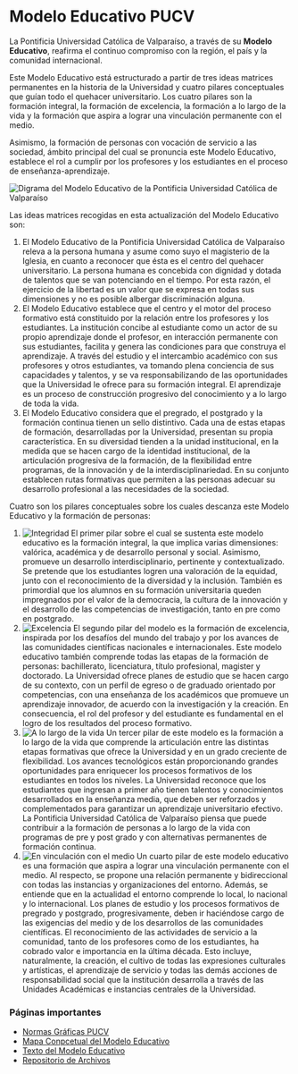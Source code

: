 # Modelo Educativo PUCV

La Pontificia Universidad Católica de Valparaíso, a través de su **Modelo Educativo**, reafirma el continuo compromiso con la región, el país y la comunidad internacional.

Este Modelo Educativo está estructurado a partir de tres ideas matrices permanentes en la historia de la Universidad y cuatro pilares conceptuales que guían todo el quehacer universitario. Los cuatro pilares son la formación integral, la formación de excelencia, la formación a lo largo de la vida y la formación que aspira a lograr una vinculación permanente con el medio.

Asimismo, la formación de personas con vocación de servicio a las sociedad, ámbito principal del cual se pronuncia este Modelo Educativo, establece el rol a cumplir por los profesores y los estudiantes en el proceso de enseñanza-aprendizaje.

![Digrama del Modelo Educativo de la Pontificia Universidad Católica de Valparaíso](https://github.com/eadpucv/modelo-educativo-pucv/raw/gh-pages/me-sm.jpg)

Las ideas matrices recogidas en esta actualización del Modelo Educativo son:

 1. El Modelo Educativo de la Pontificia Universidad Católica de Valparaíso releva a la persona humana y asume como suyo el magisterio de la Iglesia, en cuanto a reconocer que ésta es el centro del quehacer universitario. La persona humana es concebida con dignidad y dotada de talentos que se van potenciando en el tiempo. Por esta razón, el ejercicio de la libertad es un valor que se expresa en todas sus dimensiones y no es posible albergar discriminación alguna.
 2. El Modelo Educativo establece que el centro y el motor del proceso formativo está constituido por la relación entre los profesores y los estudiantes. La institución concibe al estudiante como un actor de su propio aprendizaje donde el profesor, en interacción permanente con sus estudiantes, facilita y genera las condiciones para que construya el aprendizaje. A través del estudio y el intercambio académico con sus profesores y otros estudiantes, va tomando plena conciencia de sus capacidades y talentos, y se va responsabilizando de las oportunidades que la Universidad le ofrece para su formación integral. El aprendizaje es un proceso de construcción progresivo del conocimiento y a lo largo de toda la vida.
 3. El Modelo Educativo considera que el pregrado, el postgrado y la formación continua tienen un sello distintivo. Cada una de estas etapas de formación, desarrolladas por la Universidad, presentan su propia característica. En su diversidad tienden a la unidad institucional, en la medida que se hacen cargo de la identidad institucional, de la articulación progresiva de la formación, de la flexibilidad entre programas, de la innovación y de la interdisciplinariedad. En su conjunto establecen rutas formativas que permiten a las personas adecuar su desarrollo profesional a las necesidades de la sociedad.

Cuatro son los pilares conceptuales sobre los cuales descanza este Modelo Educativo y la formación de personas:

 1. ![Integridad](https://github.com/eadpucv/modelo-educativo-pucv/raw/gh-pages/d1-integridad.jpg) El primer pilar sobre el cual se sustenta este modelo educativo es la formación integral, la que implica varias dimensiones: valórica, académica y de desarrollo personal y social. Asimismo, promueve un desarrollo interdisciplinario, pertinente y contextualizado. Se pretende que los estudiantes logren una valoración de la equidad, junto con el reconocimiento de la diversidad y la inclusión. También es primordial que los alumnos en su formación universitaria queden impregnados por el valor de la democracia, la cultura de la innovación y el desarrollo de las competencias de investigación, tanto en pre como en postgrado.
 2. ![Excelencia](https://github.com/eadpucv/modelo-educativo-pucv/raw/gh-pages/d2-excelencia.jpg) El segundo pilar del modelo es la formación de excelencia, inspirada por los desafíos del mundo del trabajo y por los avances de las comunidades científicas nacionales e internacionales. Este modelo educativo también comprende todas las etapas de la formación de personas: bachillerato, licenciatura, título profesional, magister y doctorado. La Universidad ofrece planes de estudio que se hacen cargo de su contexto, con un perfil de egreso o de graduado orientado por competencias, con una enseñanza de los académicos que promueve un aprendizaje innovador, de acuerdo con la investigación y la creación. En consecuencia, el rol del profesor y del estudiante es fundamental en el logro de los resultados del proceso formativo.
 3. ![A lo largo de la vida](https://github.com/eadpucv/modelo-educativo-pucv/raw/gh-pages/d3-vida.jpg) Un tercer pilar de este modelo es la formación a lo largo de la vida que comprende la articulación entre las distintas etapas formativas que ofrece la Universidad y en un grado creciente de flexibilidad. Los avances tecnológicos están proporcionando grandes oportunidades para enriquecer los procesos formativos de los estudiantes en todos los niveles. La Universidad reconoce que los estudiantes que ingresan a primer año tienen talentos y conocimientos desarrollados en la enseñanza media, que deben ser reforzados y complementados para garantizar un aprendizaje universitario efectivo. La Pontificia Universidad Católica de Valparaíso piensa que puede contribuir a la formación de personas a lo largo de la vida con programas de pre y post grado y con alternativas permanentes de formación continua.
 4. ![En vinculación con el medio](https://github.com/eadpucv/modelo-educativo-pucv/raw/gh-pages/d4-vinculacion.jpg) Un cuarto pilar de este modelo educativo es una formación que aspira a lograr una vinculación permanente con el medio. Al respecto, se propone una relación permanente y bidireccional con todas las instancias y organizaciones del entorno. Además, se entiende que en la actualidad el entorno comprende lo local, lo nacional y lo internacional. Los planes de estudio y los procesos formativos de pregrado y postgrado, progresivamente, deben ir haciéndose cargo de las exigencias del medio y de los desarrollos de las comunidades científicas. El reconocimiento de las actividades de servicio a la comunidad, tanto de los profesores como de los estudiantes, ha cobrado valor e importancia en la última década. Esto incluye, naturalmente, la creación, el cultivo de todas las expresiones culturales y artísticas, el aprendizaje de servicio y todas las demás acciones de responsabilidad social que la institución desarrolla a través de las Unidades Académicas e instancias centrales de la Universidad.

### Páginas importantes

- [Normas Gráficas PUCV](http://www.pucv.cl/pucv/normas-graficas-pucv/2016-08-08/102354.html)
- [Mapa Conpcetual del Modelo Educativo](https://cmapscloud.ihmc.us/viewer/cmap/1VTQFSK9D-J9R6V0-3X49Y5)
- [Texto del Modelo Educativo](https://docs.google.com/document/d/e/2PACX-1vQOtIiBpgDfYI-_8dCaCK3EsqZ_wfY5ZbVco_t9LvyMMhpe_DIyZ4tUI40QCNgwvA/pub)
- [Repositorio de Archivos](https://github.com/eadpucv/modelo-educativo-pucv)